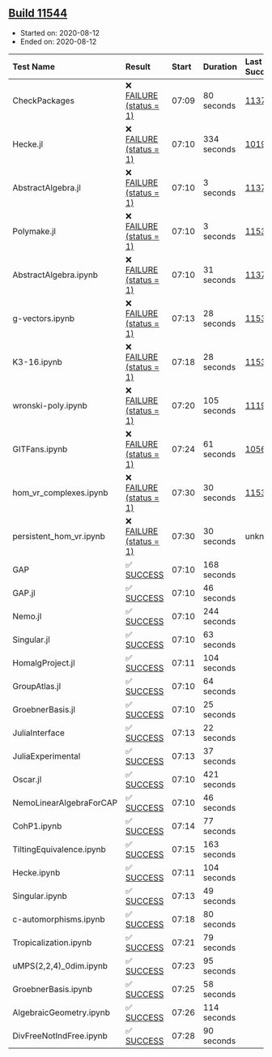 ## [Build 11544](https://oscarci.mathematik.uni-kl.de/job/oscar/11544/)

* Started on: 2020-08-12
* Ended on: 2020-08-12

| Test Name    | Result | Start | Duration | Last Success | First Failure |
|:-------------|:-------|:------|:---------|:-------------|:--------------|
| CheckPackages | ❌ [FAILURE (status = 1)](https://oscarci.mathematik.uni-kl.de/job/oscar/11544/artifact/logs/build-11544/CheckPackages.log) | 07:09 | 80 seconds | [11376](https://oscarci.mathematik.uni-kl.de/job/oscar/11376/) | [11377](https://oscarci.mathematik.uni-kl.de/job/oscar/11377/) |
| Hecke.jl | ❌ [FAILURE (status = 1)](https://oscarci.mathematik.uni-kl.de/job/oscar/11544/artifact/logs/build-11544/Hecke.jl.log) | 07:10 | 334 seconds | [10197](https://oscarci.mathematik.uni-kl.de/job/oscar/10197/) | [10198](https://oscarci.mathematik.uni-kl.de/job/oscar/10198/) |
| AbstractAlgebra.jl | ❌ [FAILURE (status = 1)](https://oscarci.mathematik.uni-kl.de/job/oscar/11544/artifact/logs/build-11544/AbstractAlgebra.jl.log) | 07:10 | 3 seconds | [11376](https://oscarci.mathematik.uni-kl.de/job/oscar/11376/) | [11377](https://oscarci.mathematik.uni-kl.de/job/oscar/11377/) |
| Polymake.jl | ❌ [FAILURE (status = 1)](https://oscarci.mathematik.uni-kl.de/job/oscar/11544/artifact/logs/build-11544/Polymake.jl.log) | 07:10 | 3 seconds | [11532](https://oscarci.mathematik.uni-kl.de/job/oscar/11532/) | [11533](https://oscarci.mathematik.uni-kl.de/job/oscar/11533/) |
| AbstractAlgebra.ipynb | ❌ [FAILURE (status = 1)](https://oscarci.mathematik.uni-kl.de/job/oscar/11544/artifact/logs/build-11544/AbstractAlgebra.ipynb.log) | 07:10 | 31 seconds | [11376](https://oscarci.mathematik.uni-kl.de/job/oscar/11376/) | [11377](https://oscarci.mathematik.uni-kl.de/job/oscar/11377/) |
| g-vectors.ipynb | ❌ [FAILURE (status = 1)](https://oscarci.mathematik.uni-kl.de/job/oscar/11544/artifact/logs/build-11544/g-vectors.ipynb.log) | 07:13 | 28 seconds | [11532](https://oscarci.mathematik.uni-kl.de/job/oscar/11532/) | [11533](https://oscarci.mathematik.uni-kl.de/job/oscar/11533/) |
| K3-16.ipynb | ❌ [FAILURE (status = 1)](https://oscarci.mathematik.uni-kl.de/job/oscar/11544/artifact/logs/build-11544/K3-16.ipynb.log) | 07:18 | 28 seconds | [11532](https://oscarci.mathematik.uni-kl.de/job/oscar/11532/) | [11533](https://oscarci.mathematik.uni-kl.de/job/oscar/11533/) |
| wronski-poly.ipynb | ❌ [FAILURE (status = 1)](https://oscarci.mathematik.uni-kl.de/job/oscar/11544/artifact/logs/build-11544/wronski-poly.ipynb.log) | 07:20 | 105 seconds | [11192](https://oscarci.mathematik.uni-kl.de/job/oscar/11192/) | [11193](https://oscarci.mathematik.uni-kl.de/job/oscar/11193/) |
| GITFans.ipynb | ❌ [FAILURE (status = 1)](https://oscarci.mathematik.uni-kl.de/job/oscar/11544/artifact/logs/build-11544/GITFans.ipynb.log) | 07:24 | 61 seconds | [10566](https://oscarci.mathematik.uni-kl.de/job/oscar/10566/) | [10567](https://oscarci.mathematik.uni-kl.de/job/oscar/10567/) |
| hom_vr_complexes.ipynb | ❌ [FAILURE (status = 1)](https://oscarci.mathematik.uni-kl.de/job/oscar/11544/artifact/logs/build-11544/hom_vr_complexes.ipynb.log) | 07:30 | 30 seconds | [11532](https://oscarci.mathematik.uni-kl.de/job/oscar/11532/) | [11533](https://oscarci.mathematik.uni-kl.de/job/oscar/11533/) |
| persistent_hom_vr.ipynb | ❌ [FAILURE (status = 1)](https://oscarci.mathematik.uni-kl.de/job/oscar/11544/artifact/logs/build-11544/persistent_hom_vr.ipynb.log) | 07:30 | 30 seconds | unknown | unknown |
| GAP | ✅ [SUCCESS](https://oscarci.mathematik.uni-kl.de/job/oscar/11544/artifact/logs/build-11544/GAP.log) | 07:10 | 168 seconds |  |  |
| GAP.jl | ✅ [SUCCESS](https://oscarci.mathematik.uni-kl.de/job/oscar/11544/artifact/logs/build-11544/GAP.jl.log) | 07:10 | 46 seconds |  |  |
| Nemo.jl | ✅ [SUCCESS](https://oscarci.mathematik.uni-kl.de/job/oscar/11544/artifact/logs/build-11544/Nemo.jl.log) | 07:10 | 244 seconds |  |  |
| Singular.jl | ✅ [SUCCESS](https://oscarci.mathematik.uni-kl.de/job/oscar/11544/artifact/logs/build-11544/Singular.jl.log) | 07:10 | 63 seconds |  |  |
| HomalgProject.jl | ✅ [SUCCESS](https://oscarci.mathematik.uni-kl.de/job/oscar/11544/artifact/logs/build-11544/HomalgProject.jl.log) | 07:11 | 104 seconds |  |  |
| GroupAtlas.jl | ✅ [SUCCESS](https://oscarci.mathematik.uni-kl.de/job/oscar/11544/artifact/logs/build-11544/GroupAtlas.jl.log) | 07:10 | 64 seconds |  |  |
| GroebnerBasis.jl | ✅ [SUCCESS](https://oscarci.mathematik.uni-kl.de/job/oscar/11544/artifact/logs/build-11544/GroebnerBasis.jl.log) | 07:10 | 25 seconds |  |  |
| JuliaInterface | ✅ [SUCCESS](https://oscarci.mathematik.uni-kl.de/job/oscar/11544/artifact/logs/build-11544/JuliaInterface.log) | 07:13 | 22 seconds |  |  |
| JuliaExperimental | ✅ [SUCCESS](https://oscarci.mathematik.uni-kl.de/job/oscar/11544/artifact/logs/build-11544/JuliaExperimental.log) | 07:13 | 37 seconds |  |  |
| Oscar.jl | ✅ [SUCCESS](https://oscarci.mathematik.uni-kl.de/job/oscar/11544/artifact/logs/build-11544/Oscar.jl.log) | 07:10 | 421 seconds |  |  |
| NemoLinearAlgebraForCAP | ✅ [SUCCESS](https://oscarci.mathematik.uni-kl.de/job/oscar/11544/artifact/logs/build-11544/NemoLinearAlgebraForCAP.log) | 07:10 | 46 seconds |  |  |
| CohP1.ipynb | ✅ [SUCCESS](https://oscarci.mathematik.uni-kl.de/job/oscar/11544/artifact/logs/build-11544/CohP1.ipynb.log) | 07:14 | 77 seconds |  |  |
| TiltingEquivalence.ipynb | ✅ [SUCCESS](https://oscarci.mathematik.uni-kl.de/job/oscar/11544/artifact/logs/build-11544/TiltingEquivalence.ipynb.log) | 07:15 | 163 seconds |  |  |
| Hecke.ipynb | ✅ [SUCCESS](https://oscarci.mathematik.uni-kl.de/job/oscar/11544/artifact/logs/build-11544/Hecke.ipynb.log) | 07:11 | 104 seconds |  |  |
| Singular.ipynb | ✅ [SUCCESS](https://oscarci.mathematik.uni-kl.de/job/oscar/11544/artifact/logs/build-11544/Singular.ipynb.log) | 07:13 | 49 seconds |  |  |
| c-automorphisms.ipynb | ✅ [SUCCESS](https://oscarci.mathematik.uni-kl.de/job/oscar/11544/artifact/logs/build-11544/c-automorphisms.ipynb.log) | 07:18 | 80 seconds |  |  |
| Tropicalization.ipynb | ✅ [SUCCESS](https://oscarci.mathematik.uni-kl.de/job/oscar/11544/artifact/logs/build-11544/Tropicalization.ipynb.log) | 07:21 | 79 seconds |  |  |
| uMPS(2,2,4)_0dim.ipynb | ✅ [SUCCESS](https://oscarci.mathematik.uni-kl.de/job/oscar/11544/artifact/logs/build-11544/uMPS-2-2-4-_0dim.ipynb.log) | 07:23 | 95 seconds |  |  |
| GroebnerBasis.ipynb | ✅ [SUCCESS](https://oscarci.mathematik.uni-kl.de/job/oscar/11544/artifact/logs/build-11544/GroebnerBasis.ipynb.log) | 07:25 | 58 seconds |  |  |
| AlgebraicGeometry.ipynb | ✅ [SUCCESS](https://oscarci.mathematik.uni-kl.de/job/oscar/11544/artifact/logs/build-11544/AlgebraicGeometry.ipynb.log) | 07:26 | 114 seconds |  |  |
| DivFreeNotIndFree.ipynb | ✅ [SUCCESS](https://oscarci.mathematik.uni-kl.de/job/oscar/11544/artifact/logs/build-11544/DivFreeNotIndFree.ipynb.log) | 07:28 | 90 seconds |  |  |
